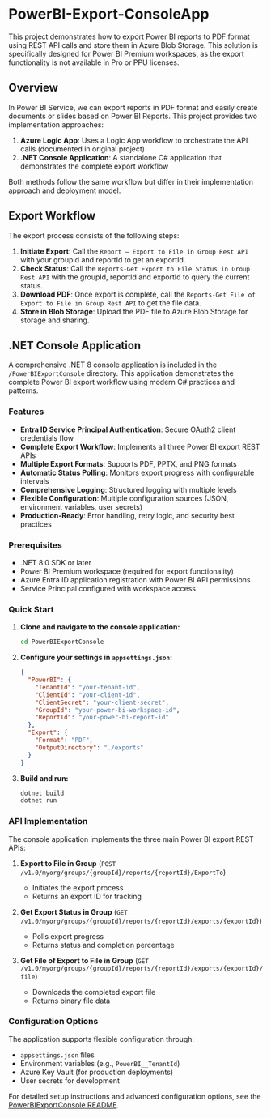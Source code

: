 # PowerBI-Export-ConsoleApp

This project demonstrates how to export Power BI reports to PDF format using REST API calls and store them in Azure Blob Storage. This solution is specifically designed for Power BI Premium workspaces, as the export functionality is not available in Pro or PPU licenses.

## Overview

In Power BI Service, we can export reports in PDF format and easily create documents or slides based on Power BI Reports. This project provides two implementation approaches:

1. **Azure Logic App**: Uses a Logic App workflow to orchestrate the API calls (documented in original project)
2. **.NET Console Application**: A standalone C# application that demonstrates the complete export workflow

Both methods follow the same workflow but differ in their implementation approach and deployment model.

## Export Workflow

The export process consists of the following steps:

1. **Initiate Export**: Call the `Report – Export to File in Group Rest API` with your groupId and reportId to get an exportId.
2. **Check Status**: Call the `Reports-Get Export to File Status in Group Rest API` with the groupId, reportId and exportId to query the current status.
3. **Download PDF**: Once export is complete, call the `Reports-Get File of Export to File in Group Rest API` to get the file data.
4. **Store in Blob Storage**: Upload the PDF file to Azure Blob Storage for storage and sharing.

## .NET Console Application

A comprehensive .NET 8 console application is included in the `/PowerBIExportConsole` directory. This application demonstrates the complete Power BI export workflow using modern C# practices and patterns.

### Features

- **Entra ID Service Principal Authentication**: Secure OAuth2 client credentials flow
- **Complete Export Workflow**: Implements all three Power BI export REST APIs
- **Multiple Export Formats**: Supports PDF, PPTX, and PNG formats
- **Automatic Status Polling**: Monitors export progress with configurable intervals
- **Comprehensive Logging**: Structured logging with multiple levels
- **Flexible Configuration**: Multiple configuration sources (JSON, environment variables, user secrets)
- **Production-Ready**: Error handling, retry logic, and security best practices

### Prerequisites

- .NET 8.0 SDK or later
- Power BI Premium workspace (required for export functionality)
- Azure Entra ID application registration with Power BI API permissions
- Service Principal configured with workspace access

### Quick Start

1. **Clone and navigate to the console application:**
   ```bash
   cd PowerBIExportConsole
   ```

2. **Configure your settings in `appsettings.json`:**
   ```json
   {
     "PowerBI": {
       "TenantId": "your-tenant-id",
       "ClientId": "your-client-id",
       "ClientSecret": "your-client-secret",
       "GroupId": "your-power-bi-workspace-id",
       "ReportId": "your-power-bi-report-id"
     },
     "Export": {
       "Format": "PDF",
       "OutputDirectory": "./exports"
     }
   }
   ```

3. **Build and run:**
   ```bash
   dotnet build
   dotnet run
   ```

### API Implementation

The console application implements the three main Power BI export REST APIs:

1. **Export to File in Group** (`POST /v1.0/myorg/groups/{groupId}/reports/{reportId}/ExportTo`)
   - Initiates the export process
   - Returns an export ID for tracking

2. **Get Export Status in Group** (`GET /v1.0/myorg/groups/{groupId}/reports/{reportId}/exports/{exportId}`)
   - Polls export progress
   - Returns status and completion percentage

3. **Get File of Export to File in Group** (`GET /v1.0/myorg/groups/{groupId}/reports/{reportId}/exports/{exportId}/file`)
   - Downloads the completed export file
   - Returns binary file data

### Configuration Options

The application supports flexible configuration through:
- `appsettings.json` files
- Environment variables (e.g., `PowerBI__TenantId`)
- Azure Key Vault (for production deployments)
- User secrets for development

For detailed setup instructions and advanced configuration options, see the [PowerBIExportConsole README](PowerBIExportConsole/README.md).